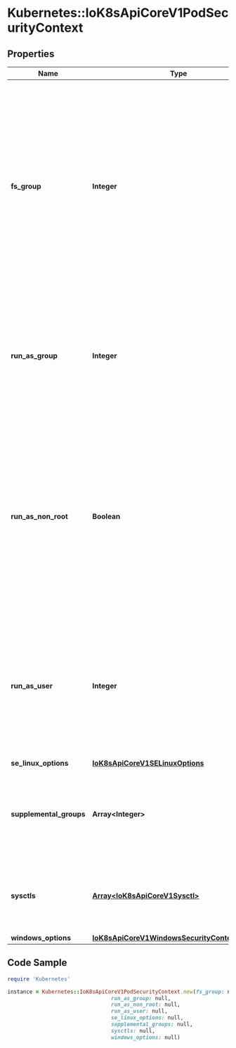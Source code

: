# Kubernetes::IoK8sApiCoreV1PodSecurityContext

## Properties

Name | Type | Description | Notes
------------ | ------------- | ------------- | -------------
**fs_group** | **Integer** | A special supplemental group that applies to all containers in a pod. Some volume types allow the Kubelet to change the ownership of that volume to be owned by the pod:  1. The owning GID will be the FSGroup 2. The setgid bit is set (new files created in the volume will be owned by FSGroup) 3. The permission bits are OR&#39;d with rw-rw----  If unset, the Kubelet will not modify the ownership and permissions of any volume. | [optional] 
**run_as_group** | **Integer** | The GID to run the entrypoint of the container process. Uses runtime default if unset. May also be set in SecurityContext.  If set in both SecurityContext and PodSecurityContext, the value specified in SecurityContext takes precedence for that container. | [optional] 
**run_as_non_root** | **Boolean** | Indicates that the container must run as a non-root user. If true, the Kubelet will validate the image at runtime to ensure that it does not run as UID 0 (root) and fail to start the container if it does. If unset or false, no such validation will be performed. May also be set in SecurityContext.  If set in both SecurityContext and PodSecurityContext, the value specified in SecurityContext takes precedence. | [optional] 
**run_as_user** | **Integer** | The UID to run the entrypoint of the container process. Defaults to user specified in image metadata if unspecified. May also be set in SecurityContext.  If set in both SecurityContext and PodSecurityContext, the value specified in SecurityContext takes precedence for that container. | [optional] 
**se_linux_options** | [**IoK8sApiCoreV1SELinuxOptions**](IoK8sApiCoreV1SELinuxOptions.md) |  | [optional] 
**supplemental_groups** | **Array&lt;Integer&gt;** | A list of groups applied to the first process run in each container, in addition to the container&#39;s primary GID.  If unspecified, no groups will be added to any container. | [optional] 
**sysctls** | [**Array&lt;IoK8sApiCoreV1Sysctl&gt;**](IoK8sApiCoreV1Sysctl.md) | Sysctls hold a list of namespaced sysctls used for the pod. Pods with unsupported sysctls (by the container runtime) might fail to launch. | [optional] 
**windows_options** | [**IoK8sApiCoreV1WindowsSecurityContextOptions**](IoK8sApiCoreV1WindowsSecurityContextOptions.md) |  | [optional] 

## Code Sample

```ruby
require 'Kubernetes'

instance = Kubernetes::IoK8sApiCoreV1PodSecurityContext.new(fs_group: null,
                                 run_as_group: null,
                                 run_as_non_root: null,
                                 run_as_user: null,
                                 se_linux_options: null,
                                 supplemental_groups: null,
                                 sysctls: null,
                                 windows_options: null)
```


